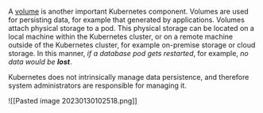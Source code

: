 A [volume](https://kubernetes.io/docs/concepts/storage/volumes/) is another important Kubernetes component. Volumes are used for persisting data, for example that generated by applications. Volumes attach physical storage to a pod. This physical storage can be located on a local machine within the Kubernetes cluster, or on a remote machine outside of the Kubernetes cluster, for example on-premise storage or cloud storage. In this manner, *if a database pod gets restarted*, for example, *no data would be* ***lost***.

Kubernetes does not intrinsically manage data persistence, and therefore system administrators are responsible for managing it.

![[Pasted image 20230130102518.png]]
